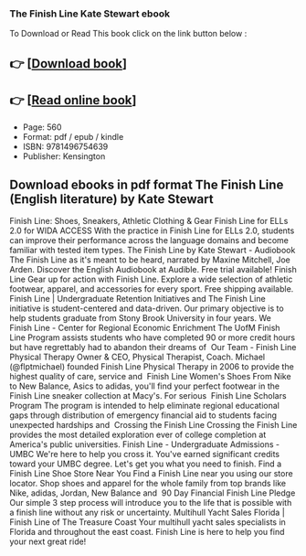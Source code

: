 ### The Finish Line Kate Stewart ebook

To Download or Read This book click on the link button below :

## 👉  [**[Download book](http://get-pdfs.com/download.php?group=book&from=github.com&id=719328&lnk=1079 "Download book")**]

## 👉  [**[Read online book](http://get-pdfs.com/download.php?group=book&from=github.com&id=719328&lnk=1079 "Read online book")**]


* Page: 560
* Format: pdf / epub / kindle
* ISBN: 9781496754639
* Publisher: Kensington



## Download ebooks in pdf format The Finish Line (English literature) by Kate Stewart



 Finish Line: Shoes, Sneakers, Athletic Clothing &amp; Gear 
 Finish Line for ELLs 2.0 for WIDA ACCESS With the practice in Finish Line for ELLs 2.0, students can improve their performance across the language domains and become familiar with tested item types.
 The Finish Line by Kate Stewart - Audiobook The Finish Line as it&#039;s meant to be heard, narrated by Maxine Mitchell, Joe Arden. Discover the English Audiobook at Audible. Free trial available!
 Finish Line Gear up for action with Finish Line. Explore a wide selection of athletic footwear, apparel, and accessories for every sport. Free shipping available.
 Finish Line | Undergraduate Retention Initiatives and The Finish Line initiative is student-centered and data-driven. Our primary objective is to help students graduate from Stony Brook University in four years. We 
 Finish Line - Center for Regional Economic Enrichment The UofM Finish Line Program assists students who have completed 90 or more credit hours but have regrettably had to abandon their dreams of 
 Our Team - Finish Line Physical Therapy Owner &amp; CEO, Physical Therapist, Coach. Michael (@flptmichael) founded Finish Line Physical Therapy in 2006 to provide the highest quality of care, service and 
 Finish Line Women&#039;s Shoes From Nike to New Balance, Asics to adidas, you&#039;ll find your perfect footwear in the Finish Line sneaker collection at Macy&#039;s. For serious 
 Finish Line Scholars Program The program is intended to help eliminate regional educational gaps through distribution of emergency financial aid to students facing unexpected hardships and 
 Crossing the Finish Line Crossing the Finish Line provides the most detailed exploration ever of college completion at America&#039;s public universities.
 Finish Line - Undergraduate Admissions - UMBC We&#039;re here to help you cross it. You&#039;ve earned significant credits toward your UMBC degree. Let&#039;s get you what you need to finish.
 Find a Finish Line Shoe Store Near You Find a Finish Line near you using our store locator. Shop shoes and apparel for the whole family from top brands like Nike, adidas, Jordan, New Balance and 
 90 Day Financial Finish Line Pledge Our simple 3 step process will introduce you to the life that is possible with a finish line without any risk or uncertainty.
 Multihull Yacht Sales Florida | Finish Line of The Treasure Coast Your multihull yacht sales specialists in Florida and throughout the east coast. Finish Line is here to help you find your next great ride!





